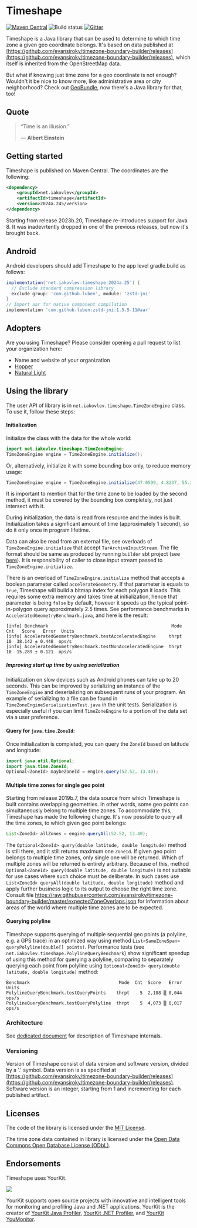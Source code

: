 # Timeshape

[![Maven Central](https://maven-badges.herokuapp.com/maven-central/net.iakovlev/timeshape/badge.svg)](https://maven-badges.herokuapp.com/maven-central/net.iakovlev/timeshape/)
![Build status](https://github.com/RomanIakovlev/timeshape/actions/workflows/release.yml/badge.svg)
[![Gitter](https://badges.gitter.im/timeshape/community.svg)](https://gitter.im/timeshape/community)

Timeshape is a Java library that can be used to determine to which time zone a given geo coordinate belongs.
It's based on data published at
[https://github.com/evansiroky/timezone-boundary-builder/releases](https://github.com/evansiroky/timezone-boundary-builder/releases),
which itself is inherited from the OpenStreetMap data.

But what if knowing just time zone for a geo coordinate is not enough? Wouldn't it be nice to know more, like
administrative area or city neighborhood? Check out [GeoBundle](https://geobundle.com), now there's a Java library for that, too!

## Quote

> “Time is an illusion.”
>
> ― **Albert Einstein**

## Getting started

Timeshape is published on Maven Central. The coordinates are the following:

```xml
<dependency>
    <groupId>net.iakovlev</groupId>
    <artifactId>timeshape</artifactId>
    <version>2024a.245/version>
</dependency>
```

Starting from release 2023b.20, Timeshape re-introduces support for Java 8. It was inadevrtently dropped in one of the previous releases,
but now it's brought back.

## Android

Android developers should add Timeshape to the app level gradle.build as follows:

```gradle
implementation('net.iakovlev:timeshape:2024a.25') {
  // Exclude standard compression library
  exclude group: 'com.github.luben', module: 'zstd-jni'
}
// Import aar for native component compilation
implementation 'com.github.luben:zstd-jni:1.5.5-11@aar'
```

## Adopters

Are you using Timeshape? Please consider opening a pull request to list your organization here:

 * Name and website of your organization
 * [Hopper](https://hopper.com/)
 * [Natural Light](https://play.google.com/store/apps/details?id=com.blackholeofphotography.naturallight)

## Using the library

The user API of library is in `net.iakovlev.timeshape.TimeZoneEngine` class. To use it, follow these steps:

#### Initialization

Initialize the class with the data for the whole world:

```java
import net.iakovlev.timeshape.TimeZoneEngine;
TimeZoneEngine engine = TimeZoneEngine.initialize();
```

Or, alternatively, initialize it with some bounding box only, to reduce memory usage:

```java
TimeZoneEngine engine = TimeZoneEngine.initialize(47.0599, 4.8237, 55.3300, 15.2486);
```

It is important to mention that for the time zone to be loaded by the second method,
it must be covered by the bounding box completely, not just intersect with it.

During initialization, the data is read from resource and the index is built.
Initialization takes a significant amount of time (approximately 1 second), so do it only once in program lifetime.

Data can also be read from an external file, see overloads of `TimeZoneEngine.initialize` that accept
`TarArchiveInputStream`. The file format should be same as produced by running `builder` sbt project
(see [here](doc/Architecture.md#builder)).
It is responsibility of caller to close input stream passed to `TimeZoneEngine.initialize`.

There is an overload of `TimeZoneEngine.initialize` method that accepts a boolean parameter called
`accelerateGeometry`. If that parameter is equals to `true`, Timeshape will build a bitmap index
for each polygon it loads. This requires some extra memory and takes time at initialization, hence
that parameter is being `false` by default, however it speeds up the typical point-in-polygon query
approximately 2.5 times. See performance benchmarks in `AcceleratedGeometryBenchmark.java`, and
here is the result:
```
[info] Benchmark                                               Mode  Cnt   Score   Error  Units
[info] AcceleratedGeometryBenchmark.testAcceleratedEngine     thrpt   10  38.142 ± 0.448  ops/s
[info] AcceleratedGeometryBenchmark.testNonAcceleratedEngine  thrpt   10  15.289 ± 0.121  ops/s
```


##### Improving start up time by using serialization

Initialization on slow devices such as Android phones can take up to 20 seconds. This can be improved by
serializing an instance of the `TimeZoneEngine` and deserializing on subsequent runs of your program.
An example of serializing to a file can be found in `TimeZoneEngineSerializationTest.java` in the
unit tests. Serialization is especially useful if you can limit `TimeZoneEngine` to a portion of the
data set via a user preference.


#### Query for `java.time.ZoneId`:

Once initialization is completed, you can query the `ZoneId` based on latitude and longitude:

```java
import java.util.Optional;
import java.time.ZoneId;
Optional<ZoneId> maybeZoneId = engine.query(52.52, 13.40);
```

#### Multiple time zones for single geo point

Starting from release 2019b.7, the data source from which Timeshape is built contains overlapping geometries.
In other words, some geo points can simultaneously belong to multiple time zones. To accommodate this,
Timeshape has made the following change. It's now possible to query all the time zones, to which given
geo point belongs:

```java
List<ZoneId> allZones = engine.queryAll(52.52, 13.40);
```

The `Optional<ZoneId> query(double latitude, double longitude)` method is still there, and it still returns
maximum one `ZoneId`. If given geo point belongs to multiple time zones, only single one will be returned.
Which of multiple zones will be returned is entirely arbitrary. Because of this, method
`Optional<ZoneId> query(double latitude, double longitude)` is not suitable for use cases where such choice must
be deliberate. In such cases use `List<ZoneId> queryAll(double latitude, double longitude)` method and apply further
business logic to its output to choose the right time zone. Consult file
https://raw.githubusercontent.com/evansiroky/timezone-boundary-builder/master/expectedZoneOverlaps.json
for information about areas of the world where multiple time zones are to be expected.

#### Querying polyline

Timeshape supports querying of multiple sequential geo points (a polyline, e.g. a GPS trace) in an optimized way using method
`List<SameZoneSpan> queryPolyline(double[] points)`. Performance tests (see `net.iakovlev.timeshape.PolylineQueryBenchmark`)
show significant speedup of using this method for querying a polyline, comparing to separately querying each point from polyline 
using `Optional<ZoneId> query(double latitude, double longitude)` method:

```
Benchmark                                  Mode  Cnt  Score   Error  Units
PolylineQueryBenchmark.testQueryPoints    thrpt    5  2,188 ▒ 0,044  ops/s
PolylineQueryBenchmark.testQueryPolyline  thrpt    5  4,073 ▒ 0,017  ops/s
```

### Architecture

See [dedicated document](doc/Architecture.md) for description of Timeshape internals.

### Versioning

Version of Timeshape consist of data version and software version, divided by a '.' symbol.
Data version is as specified at [https://github.com/evansiroky/timezone-boundary-builder/releases](https://github.com/evansiroky/timezone-boundary-builder/releases).
Software version is an integer, starting from 1 and incrementing for each published artifact.

## Licenses

The code of the library is licensed under the [MIT License](https://opensource.org/licenses/MIT).

The time zone data contained in library is licensed under the [Open Data Commons Open Database License (ODbL)](http://opendatacommons.org/licenses/odbl/).

## Endorsements

Timeshape uses YourKit.

<img src="https://www.yourkit.com/images/yklogo.png">

YourKit supports open source projects with innovative and intelligent tools
for monitoring and profiling Java and .NET applications.
YourKit is the creator of <a href="https://www.yourkit.com/java/profiler/">YourKit Java Profiler</a>,
<a href="https://www.yourkit.com/dotnet-profiler/">YourKit .NET Profiler</a>,
and <a href="https://www.yourkit.com/youmonitor/">YourKit YouMonitor</a>.
